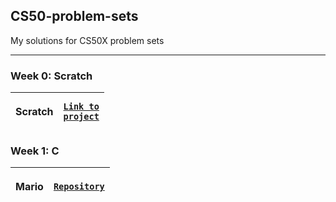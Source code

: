 <h2> CS50-problem-sets</h2>
My solutions for CS50X problem sets

---
<h3><b>Week 0: Scratch</b></h3>

| <p>Scratch</p> |<code><a href="https://scratch.mit.edu/projects/781040153/">Link to project</a></code> |
|---------|---------------------------------------------------------------------------------------|

<h3><b>Week 1: C</b></h3>

| <p>Mario</p> |<code><a href="">Repository</a></code> |
|-------|---------------------------------------|

